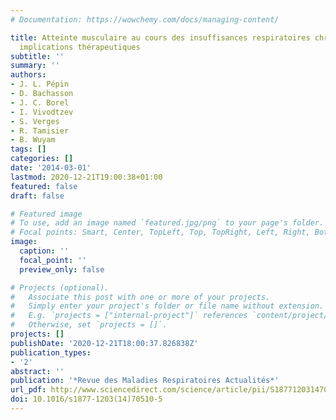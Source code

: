```yaml
---
# Documentation: https://wowchemy.com/docs/managing-content/

title: Atteinte musculaire au cours des insuffisances respiratoires chroniques - Explorations,
  implications thérapeutiques
subtitle: ''
summary: ''
authors:
- J. L. Pépin
- D. Bachasson
- J. C. Borel
- I. Vivodtzev
- S. Verges
- R. Tamisier
- B. Wuyam
tags: []
categories: []
date: '2014-03-01'
lastmod: 2020-12-21T19:00:38+01:00
featured: false
draft: false

# Featured image
# To use, add an image named `featured.jpg/png` to your page's folder.
# Focal points: Smart, Center, TopLeft, Top, TopRight, Left, Right, BottomLeft, Bottom, BottomRight.
image:
  caption: ''
  focal_point: ''
  preview_only: false

# Projects (optional).
#   Associate this post with one or more of your projects.
#   Simply enter your project's folder or file name without extension.
#   E.g. `projects = ["internal-project"]` references `content/project/deep-learning/index.md`.
#   Otherwise, set `projects = []`.
projects: []
publishDate: '2020-12-21T18:00:37.826838Z'
publication_types:
- '2'
abstract: ''
publication: '*Revue des Maladies Respiratoires Actualités*'
url_pdf: http://www.sciencedirect.com/science/article/pii/S1877120314705105
doi: 10.1016/s1877-1203(14)70510-5
---
```

